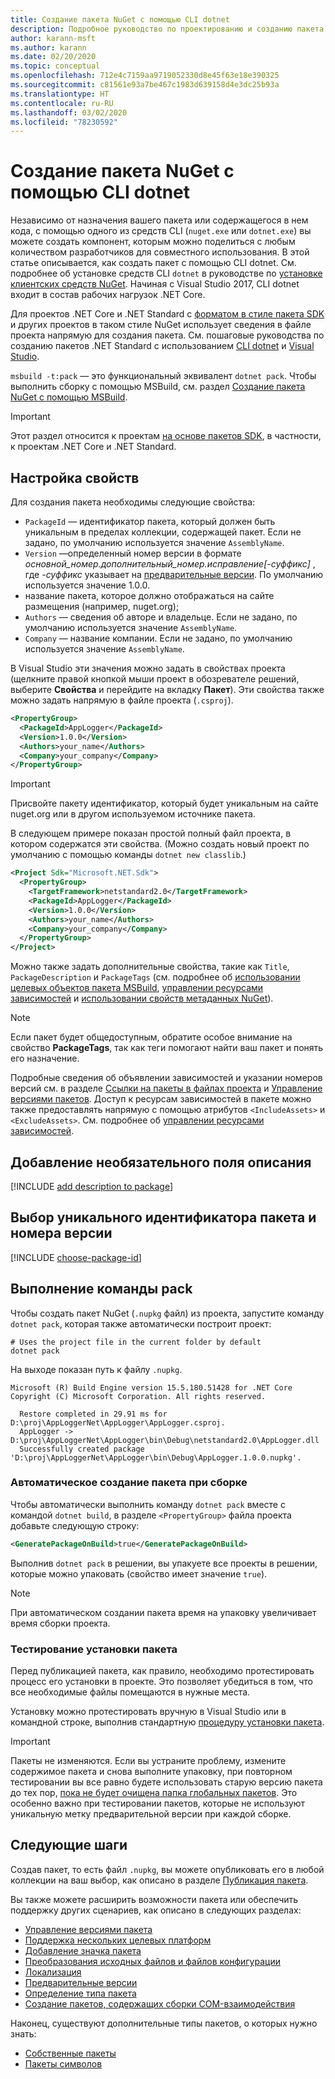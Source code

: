 ```yaml
---
title: Создание пакета NuGet с помощью CLI dotnet
description: Подробное руководство по проектированию и созданию пакета NuGet, включая принятие решений по ключевым аспектам, таким как файлы и управление версиями.
author: karann-msft
ms.author: karann
ms.date: 02/20/2020
ms.topic: conceptual
ms.openlocfilehash: 712e4c7159aa9719052330d8e45f63e18e390325
ms.sourcegitcommit: c81561e93a7be467c1983d639158d4e3dc25b93a
ms.translationtype: HT
ms.contentlocale: ru-RU
ms.lasthandoff: 03/02/2020
ms.locfileid: "78230592"
---
```

# <a name="create-a-nuget-package-using-the-dotnet-cli"></a>Создание пакета NuGet с помощью CLI dotnet

Независимо от назначения вашего пакета или содержащегося в нем кода, с помощью одного из средств CLI (`nuget.exe` или `dotnet.exe`) вы можете создать компонент, которым можно поделиться с любым количеством разработчиков для совместного использования. В этой статье описывается, как создать пакет с помощью CLI dotnet. См. подробнее об установке средств CLI `dotnet` в руководстве по [установке клиентских средств NuGet](../install-nuget-client-tools.md). Начиная с Visual Studio 2017, CLI dotnet входит в состав рабочих нагрузок .NET Core.

Для проектов .NET Core и .NET Standard с [форматом в стиле пакета SDK](../resources/check-project-format.md) и других проектов в таком стиле NuGet использует сведения в файле проекта напрямую для создания пакета. См. пошаговые руководства по созданию пакетов .NET Standard с использованием [CLI dotnet](../quickstart/create-and-publish-a-package-using-the-dotnet-cli.md) и [Visual Studio](../quickstart/create-and-publish-a-package-using-visual-studio.md).

`msbuild -t:pack` — это функциональный эквивалент `dotnet pack`. Чтобы выполнить сборку с помощью MSBuild, см. раздел [Создание пакета NuGet с помощью MSBuild](creating-a-package-msbuild.md).

> [!IMPORTANT]
> Этот раздел относится к проектам [на основе пакетов SDK](../resources/check-project-format.md), в частности, к проектам .NET Core и .NET Standard.

## <a name="set-properties"></a>Настройка свойств

Для создания пакета необходимы следующие свойства:

- `PackageId` — идентификатор пакета, который должен быть уникальным в пределах коллекции, содержащей пакет. Если не задано, по умолчанию используется значение `AssemblyName`.
- `Version` —определенный номер версии в формате *основной_номер.дополнительный_номер.исправление[-суффикс]* , где *-суффикс* указывает на [предварительные версии](prerelease-packages.md). По умолчанию используется значение 1.0.0.
- название пакета, которое должно отображаться на сайте размещения (например, nuget.org);
- `Authors` — сведения об авторе и владельце. Если не задано, по умолчанию используется значение `AssemblyName`.
- `Company` — название компании. Если не задано, по умолчанию используется значение `AssemblyName`.

В Visual Studio эти значения можно задать в свойствах проекта (щелкните правой кнопкой мыши проект в обозревателе решений, выберите **Свойства** и перейдите на вкладку **Пакет**). Эти свойства также можно задать напрямую в файле проекта (`.csproj`).

```xml
<PropertyGroup>
  <PackageId>AppLogger</PackageId>
  <Version>1.0.0</Version>
  <Authors>your_name</Authors>
  <Company>your_company</Company>
</PropertyGroup>
```

> [!Important]
> Присвойте пакету идентификатор, который будет уникальным на сайте nuget.org или в другом используемом источнике пакета.

В следующем примере показан простой полный файл проекта, в котором содержатся эти свойства. (Можно создать новый проект по умолчанию с помощью команды `dotnet new classlib`.)

```xml
<Project Sdk="Microsoft.NET.Sdk">
  <PropertyGroup>
    <TargetFramework>netstandard2.0</TargetFramework>
    <PackageId>AppLogger</PackageId>
    <Version>1.0.0</Version>
    <Authors>your_name</Authors>
    <Company>your_company</Company>
  </PropertyGroup>
</Project>
```

Можно также задать дополнительные свойства, такие как `Title`, `PackageDescription` и `PackageTags` (см. подробнее об [использовании целевых объектов пакета MSBuild](../reference/msbuild-targets.md#pack-target), [управлении ресурсами зависимостей](../consume-packages/package-references-in-project-files.md#controlling-dependency-assets) и [использовании свойств метаданных NuGet](/dotnet/core/tools/csproj#nuget-metadata-properties)).

> [!NOTE]
> Если пакет будет общедоступным, обратите особое внимание на свойство **PackageTags**, так как теги помогают найти ваш пакет и понять его назначение.

Подробные сведения об объявлении зависимостей и указании номеров версий см. в разделе [Ссылки на пакеты в файлах проекта](../consume-packages/package-references-in-project-files.md) и [Управление версиями пакетов](../concepts/package-versioning.md). Доступ к ресурсам зависимостей в пакете можно также предоставлять напрямую с помощью атрибутов `<IncludeAssets>` и `<ExcludeAssets>`. См. подробнее об [управлении ресурсами зависимостей](../consume-packages/package-references-in-project-files.md#controlling-dependency-assets).

## <a name="add-an-optional-description-field"></a>Добавление необязательного поля описания

[!INCLUDE [add description to package](includes/add-description.md)]

## <a name="choose-a-unique-package-identifier-and-set-the-version-number"></a>Выбор уникального идентификатора пакета и номера версии

[!INCLUDE [choose-package-id](includes/choose-package-id.md)]

## <a name="run-the-pack-command"></a>Выполнение команды pack

Чтобы создать пакет NuGet (`.nupkg` файл) из проекта, запустите команду `dotnet pack`, которая также автоматически построит проект:

```dotnetcli
# Uses the project file in the current folder by default
dotnet pack
```

На выходе показан путь к файлу `.nupkg`.

```output
Microsoft (R) Build Engine version 15.5.180.51428 for .NET Core
Copyright (C) Microsoft Corporation. All rights reserved.

  Restore completed in 29.91 ms for D:\proj\AppLoggerNet\AppLogger\AppLogger.csproj.
  AppLogger -> D:\proj\AppLoggerNet\AppLogger\bin\Debug\netstandard2.0\AppLogger.dll
  Successfully created package 'D:\proj\AppLoggerNet\AppLogger\bin\Debug\AppLogger.1.0.0.nupkg'.
```

### <a name="automatically-generate-package-on-build"></a>Автоматическое создание пакета при сборке

Чтобы автоматически выполнить команду `dotnet pack` вместе с командой `dotnet build`, в разделе `<PropertyGroup>` файла проекта добавьте следующую строку:

```xml
<GeneratePackageOnBuild>true</GeneratePackageOnBuild>
```

Выполнив `dotnet pack` в решении, вы упакуете все проекты в решении, которые можно упаковать (свойство [<IsPackable>](/dotnet/core/tools/csproj#nuget-metadata-properties) имеет значение `true`).

> [!NOTE]
> При автоматическом создании пакета время на упаковку увеличивает время сборки проекта.

### <a name="test-package-installation"></a>Тестирование установки пакета

Перед публикацией пакета, как правило, необходимо протестировать процесс его установки в проекте. Это позволяет убедиться в том, что все необходимые файлы помещаются в нужные места.

Установку можно протестировать вручную в Visual Studio или в командной строке, выполнив стандартную [процедуру установки пакета](../consume-packages/overview-and-workflow.md#ways-to-install-a-nuget-package).

> [!IMPORTANT]
> Пакеты не изменяются. Если вы устраните проблему, измените содержимое пакета и снова выполните упаковку, при повторном тестировании вы все равно будете использовать старую версию пакета до тех пор, [пока не будет очищена папка глобальных пакетов](../consume-packages/managing-the-global-packages-and-cache-folders.md#clearing-local-folders). Это особенно важно при тестировании пакетов, которые не используют уникальную метку предварительной версии при каждой сборке.

## <a name="next-steps"></a>Следующие шаги

Создав пакет, то есть файл `.nupkg`, вы можете опубликовать его в любой коллекции на ваш выбор, как описано в разделе [Публикация пакета](../nuget-org/publish-a-package.md).

Вы также можете расширить возможности пакета или обеспечить поддержку других сценариев, как описано в следующих разделах:

- [Управление версиями пакета](../concepts/package-versioning.md)
- [Поддержка нескольких целевых платформ](../create-packages/multiple-target-frameworks-project-file.md)
- [Добавление значка пакета](../reference/nuspec.md#icon)
- [Преобразования исходных файлов и файлов конфигурации](../create-packages/source-and-config-file-transformations.md)
- [Локализация](../create-packages/creating-localized-packages.md)
- [Предварительные версии](../create-packages/prerelease-packages.md)
- [Определение типа пакета](../create-packages/set-package-type.md)
- [Создание пакетов, содержащих сборки COM-взаимодействия](../create-packages/author-packages-with-COM-interop-assemblies.md)

Наконец, существуют дополнительные типы пакетов, о которых нужно знать:

- [Собственные пакеты](../guides/native-packages.md)
- [Пакеты символов](../create-packages/symbol-packages-snupkg.md)
